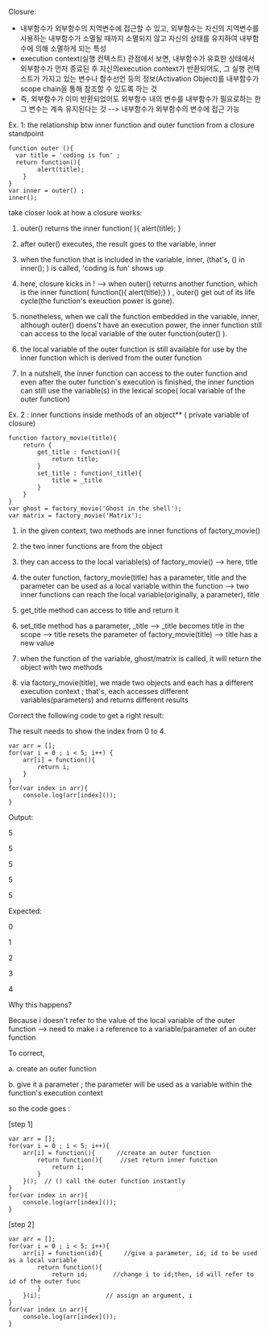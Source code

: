Closure: 

- 내부함수가 외부함수의 지역변수에 접근할 수 있고, 외부함수는 자신의 지역변수를 사용하는 내부함수가 소멸될 때까지 소멸되지 않고 자신의 상태를 유지하여 내부함수에 의해 소멸하게 되는 특성
- execution context(실행 컨텍스트) 관점에서 보면, 내부함수가 유효한 상태에서 외부함수가 먼저 종료된 후 자신의execution context가 반환되어도, 그 실행 컨텍스트가 가지고 있는 변수나 함수선언 등의 정보(Activation Object)를 내부함수가 scope chain을 통해 참조할 수 있도록 하는 것 
- 즉, 외부함수가 이미 반환되었어도 외부함수 내의 변수를 내부함수가 필요로하는 한 그 변수는 계속 유지된다는 것 --> 내부함수가 외부함수의 변수에 접근 가능 

Ex. 1: the relationship btw inner function and outer function from a closure standpoint

```
function outer (){
  var title = 'coding is fun' ; 
  return function(){
        alert(title);
    }
}
var inner = outer() ;
inner(); 
```

take closer look at how a closure works:

1. outer() returns the inner function( ){ alert(title); }

2. after outer() executes, the result goes to the variable, inner 

3. when the function that is included in the variable, inner, (that's, () in inner(); ) is called, 'coding is fun' shows up 

4. here, closure kicks in !  -->  when outer() returns another function, which is the inner function( function(){ alert(title);} ) , outer() get out of its life cycle(the function's exeuction power is gone). 

5. nonetheless, when we call the function embedded in the variable, inner, although outer() doens't have an execution power, the inner function still can access to the local variable of the outer function(outer() ). 

6. the local variable of the outer function is still available for use by the inner function which is derived from the outer function 

7. In a nutshell, the inner function can access to the outer function and even after the outer function's execution is finished, the inner function can still use the variable(s) in the lexical scope( local variable of the outer function)

   

Ex. 2 : inner functions inside methods of an object** ( private variable of closure)

```
function factory_movie(title){
    return {
        get_title : function(){
            return title;
        }
        set_title : function(_title){
            title = _title
        }
    }
}
var ghost = factory_movie('Ghost in the shell');
var matrix = factory_movie('Matrix');
```

1. in the given context, two methods are inner functions of factory_movie() 

2. the two inner functions are from the object 

3. they can access to the local variable(s) of factory_movie()  --> here, title 

4. the outer function, factory_movie(title) has a parameter, title and the parameter can be used as a local variable within the function --> two inner functions can reach the local variable(originally, a parameter), title 

5. get_title method can access to title and return it 

6. set_title method has a parameter, _title --> _title becomes title in the scope --> title resets the parameter of factory_movie(title) --> title has a new value 

7. when the function of the variable, ghost/matrix is called, it will return the object with two methods 

8. via factory_movie(title),  we made two objects and each has a different execution context ; that's, each accesses different variables(parameters) and returns different results 

   

Correct the following code to get a right result: 

The result needs to show the index from 0 to 4.  

```
var arr = [];
for(var i = 0 ; i < 5; i++) {
    arr[i] = function(){
        return i; 
    }
}
for(var index in arr){
    console.log(arr[index]());
}
```

Output: 

5

5

5

5

5

Expected: 

0

1

2

3

4

Why this happens?  

Because i doesn't refer to the value of the local variable of the outer function --> need to make i a reference to a variable/parameter of an outer function

To correct, 

a. create an outer function 

b. give it a parameter ; the parameter will be used as a variable within the function's execution context 

so the code goes :

[step 1]

```;
var arr = [];
for(var i = 0 ; i < 5; i++){
    arr[i] = function(){      //create an outer function
        return function(){     //set return inner function 
            return i;
        }
    }();  // () call the outer function instantly 
}
for(var index in arr){
    console.log(arr[index]());
}
```

[step 2]

```
var arr = [];
for(var i = 0 ; i < 5; i++){
    arr[i] = function(id){      //give a parameter, id; id to be used as a local variable
        return function(){    
            return id;       //change i to id;then, id will refer to id of the outer func
        }
    }(i);                  // assign an argument, i 
}
for(var index in arr){
    console.log(arr[index]());
}
```

​        











